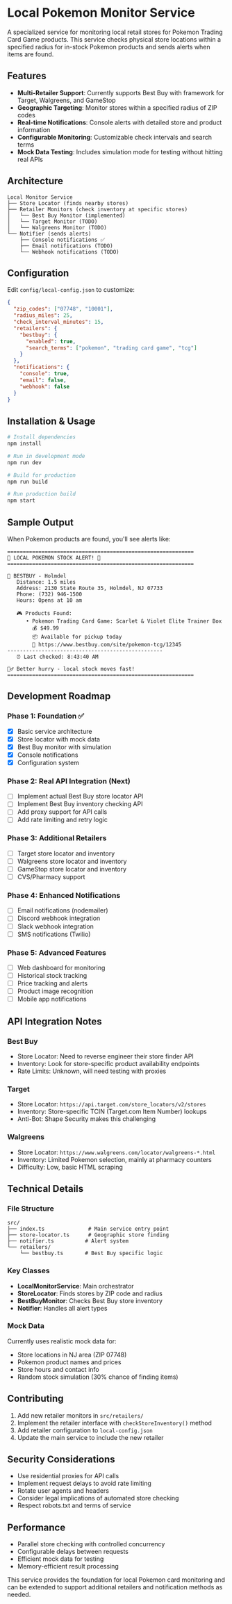 # Local Pokemon Monitor Service

A specialized service for monitoring local retail stores for Pokemon Trading Card Game products. This service checks physical store locations within a specified radius for in-stock Pokemon products and sends alerts when items are found.

## Features

- **Multi-Retailer Support**: Currently supports Best Buy with framework for Target, Walgreens, and GameStop
- **Geographic Targeting**: Monitor stores within a specified radius of ZIP codes
- **Real-time Notifications**: Console alerts with detailed store and product information
- **Configurable Monitoring**: Customizable check intervals and search terms
- **Mock Data Testing**: Includes simulation mode for testing without hitting real APIs

## Architecture

```
Local Monitor Service
├── Store Locator (finds nearby stores)
├── Retailer Monitors (check inventory at specific stores)
│   └── Best Buy Monitor (implemented)
│   └── Target Monitor (TODO)
│   └── Walgreens Monitor (TODO)
└── Notifier (sends alerts)
    ├── Console notifications ✅
    ├── Email notifications (TODO)
    └── Webhook notifications (TODO)
```

## Configuration

Edit `config/local-config.json` to customize:

```json
{
  "zip_codes": ["07748", "10001"],
  "radius_miles": 25,
  "check_interval_minutes": 15,
  "retailers": {
    "bestbuy": {
      "enabled": true,
      "search_terms": ["pokemon", "trading card game", "tcg"]
    }
  },
  "notifications": {
    "console": true,
    "email": false,
    "webhook": false
  }
}
```

## Installation & Usage

```bash
# Install dependencies
npm install

# Run in development mode
npm run dev

# Build for production
npm run build

# Run production build
npm start
```

## Sample Output

When Pokemon products are found, you'll see alerts like:

```
============================================================
🚨 LOCAL POKEMON STOCK ALERT! 🚨
============================================================

📍 BESTBUY - Holmdel
   Distance: 1.5 miles
   Address: 2130 State Route 35, Holmdel, NJ 07733
   Phone: (732) 946-1500
   Hours: Opens at 10 am

   🎮 Products Found:
      • Pokemon Trading Card Game: Scarlet & Violet Elite Trainer Box
        💰 $49.99
        📦 Available for pickup today
        🔗 https://www.bestbuy.com/site/pokemon-tcg/12345
--------------------------------------------------
   ⏰ Last checked: 8:43:40 AM

🏃‍♂️ Better hurry - local stock moves fast!
============================================================
```

## Development Roadmap

### Phase 1: Foundation ✅
- [x] Basic service architecture
- [x] Store locator with mock data
- [x] Best Buy monitor with simulation
- [x] Console notifications
- [x] Configuration system

### Phase 2: Real API Integration (Next)
- [ ] Implement actual Best Buy store locator API
- [ ] Implement Best Buy inventory checking API
- [ ] Add proxy support for API calls
- [ ] Add rate limiting and retry logic

### Phase 3: Additional Retailers
- [ ] Target store locator and inventory
- [ ] Walgreens store locator and inventory  
- [ ] GameStop store locator and inventory
- [ ] CVS/Pharmacy support

### Phase 4: Enhanced Notifications
- [ ] Email notifications (nodemailer)
- [ ] Discord webhook integration
- [ ] Slack webhook integration
- [ ] SMS notifications (Twilio)

### Phase 5: Advanced Features
- [ ] Web dashboard for monitoring
- [ ] Historical stock tracking
- [ ] Price tracking and alerts
- [ ] Product image recognition
- [ ] Mobile app notifications

## API Integration Notes

### Best Buy
- Store Locator: Need to reverse engineer their store finder API
- Inventory: Look for store-specific product availability endpoints
- Rate Limits: Unknown, will need testing with proxies

### Target
- Store Locator: `https://api.target.com/store_locators/v2/stores`
- Inventory: Store-specific TCIN (Target.com Item Number) lookups
- Anti-Bot: Shape Security makes this challenging

### Walgreens
- Store Locator: `https://www.walgreens.com/locator/walgreens-*.html`
- Inventory: Limited Pokemon selection, mainly at pharmacy counters
- Difficulty: Low, basic HTML scraping

## Technical Details

### File Structure
```
src/
├── index.ts              # Main service entry point
├── store-locator.ts      # Geographic store finding
├── notifier.ts          # Alert system
└── retailers/
    └── bestbuy.ts       # Best Buy specific logic
```

### Key Classes

- **LocalMonitorService**: Main orchestrator
- **StoreLocator**: Finds stores by ZIP code and radius
- **BestBuyMonitor**: Checks Best Buy store inventory
- **Notifier**: Handles all alert types

### Mock Data
Currently uses realistic mock data for:
- Store locations in NJ area (ZIP 07748)
- Pokemon product names and prices
- Store hours and contact info
- Random stock simulation (30% chance of finding items)

## Contributing

1. Add new retailer monitors in `src/retailers/`
2. Implement the retailer interface with `checkStoreInventory()` method
3. Add retailer configuration to `local-config.json`
4. Update the main service to include the new retailer

## Security Considerations

- Use residential proxies for API calls
- Implement request delays to avoid rate limiting
- Rotate user agents and headers
- Consider legal implications of automated store checking
- Respect robots.txt and terms of service

## Performance

- Parallel store checking with controlled concurrency
- Configurable delays between requests
- Efficient mock data for testing
- Memory-efficient result processing

This service provides the foundation for local Pokemon card monitoring and can be extended to support additional retailers and notification methods as needed.
